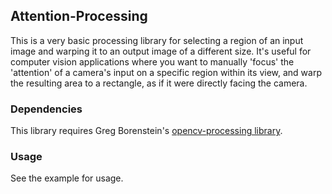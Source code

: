 ## Attention-Processing

This is a very basic processing library for selecting a region of an input image and warping it to an output image of a different size. It's useful for computer vision applications where you want to manually 'focus' the 'attention' of a camera's input on a specific region within its view, and warp the resulting area to a rectangle, as if it were directly facing the camera.

### Dependencies
This library requires Greg Borenstein's [opencv-processing library](https://github.com/atduskgreg/opencv-processing).

### Usage
See the example for usage.
